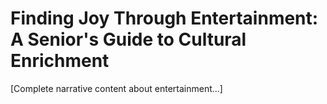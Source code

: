 # Finding Joy Through Entertainment: A Senior's Guide to Cultural Enrichment

[Complete narrative content about entertainment...]